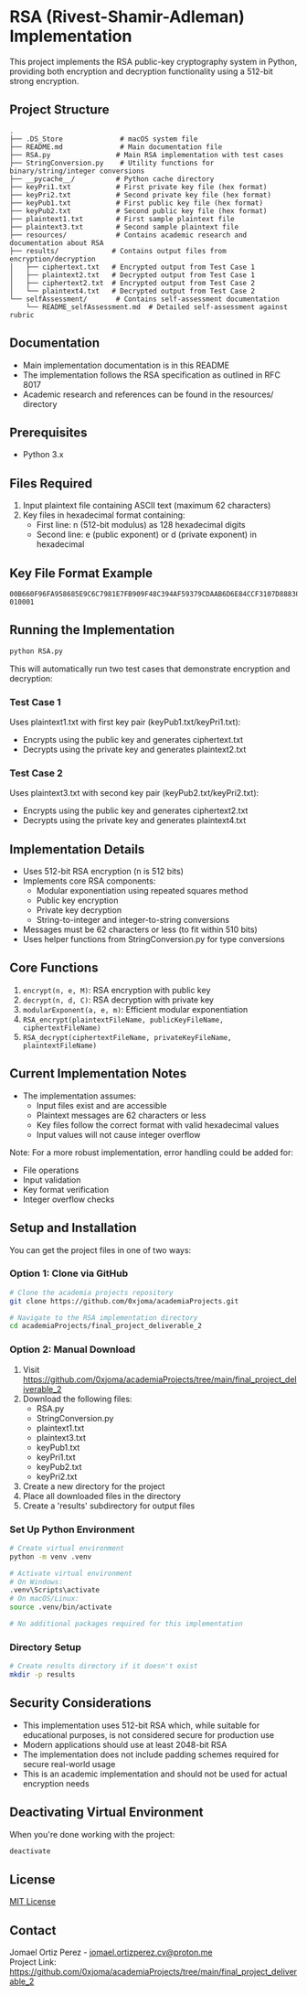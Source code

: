 # RSA (Rivest-Shamir-Adleman) Implementation
This project implements the RSA public-key cryptography system in Python, providing both encryption and decryption functionality using a 512-bit strong encryption.

## Project Structure
```
.
├── .DS_Store              # macOS system file
├── README.md              # Main documentation file
├── RSA.py                # Main RSA implementation with test cases
├── StringConversion.py    # Utility functions for binary/string/integer conversions
├── __pycache__/          # Python cache directory
├── keyPri1.txt           # First private key file (hex format)
├── keyPri2.txt           # Second private key file (hex format)
├── keyPub1.txt           # First public key file (hex format)
├── keyPub2.txt           # Second public key file (hex format)
├── plaintext1.txt        # First sample plaintext file
├── plaintext3.txt        # Second sample plaintext file
├── resources/            # Contains academic research and documentation about RSA
├── results/             # Contains output files from encryption/decryption
│   ├── ciphertext.txt   # Encrypted output from Test Case 1
│   ├── plaintext2.txt   # Decrypted output from Test Case 1
│   ├── ciphertext2.txt  # Encrypted output from Test Case 2
│   └── plaintext4.txt   # Decrypted output from Test Case 2
└── selfAssessment/       # Contains self-assessment documentation
    └── README_selfAssessment.md  # Detailed self-assessment against rubric
```

## Documentation
- Main implementation documentation is in this README
- The implementation follows the RSA specification as outlined in RFC 8017
- Academic research and references can be found in the resources/ directory

## Prerequisites
- Python 3.x

## Files Required
1. Input plaintext file containing ASCII text (maximum 62 characters)
2. Key files in hexadecimal format containing:
   - First line: n (512-bit modulus) as 128 hexadecimal digits
   - Second line: e (public exponent) or d (private exponent) in hexadecimal

## Key File Format Example
```
00B660F96FA958685E9C6C7981E7FB909F48C394AF59379CDAAB6D6E84CCF3107D8883057428F05E2F84CEDC0E81DDB32152E4171FD8EB068EAE55A734B0D3E05B
010001
```

## Running the Implementation
```bash
python RSA.py
```

This will automatically run two test cases that demonstrate encryption and decryption:

### Test Case 1
Uses plaintext1.txt with first key pair (keyPub1.txt/keyPri1.txt):
- Encrypts using the public key and generates ciphertext.txt
- Decrypts using the private key and generates plaintext2.txt

### Test Case 2
Uses plaintext3.txt with second key pair (keyPub2.txt/keyPri2.txt):
- Encrypts using the public key and generates ciphertext2.txt
- Decrypts using the private key and generates plaintext4.txt

## Implementation Details
- Uses 512-bit RSA encryption (n is 512 bits)
- Implements core RSA components:
  - Modular exponentiation using repeated squares method
  - Public key encryption
  - Private key decryption
  - String-to-integer and integer-to-string conversions
- Messages must be 62 characters or less (to fit within 510 bits)
- Uses helper functions from StringConversion.py for type conversions

## Core Functions
1. `encrypt(n, e, M)`: RSA encryption with public key
2. `decrypt(n, d, C)`: RSA decryption with private key
3. `modularExponent(a, e, m)`: Efficient modular exponentiation
4. `RSA_encrypt(plaintextFileName, publicKeyFileName, ciphertextFileName)`
5. `RSA_decrypt(ciphertextFileName, privateKeyFileName, plaintextFileName)`

## Current Implementation Notes
- The implementation assumes:
  - Input files exist and are accessible
  - Plaintext messages are 62 characters or less
  - Key files follow the correct format with valid hexadecimal values
  - Input values will not cause integer overflow

Note: For a more robust implementation, error handling could be added for:
- File operations
- Input validation
- Key format verification
- Integer overflow checks

## Setup and Installation

You can get the project files in one of two ways:

### Option 1: Clone via GitHub
```bash
# Clone the academia projects repository
git clone https://github.com/0xjoma/academiaProjects.git

# Navigate to the RSA implementation directory
cd academiaProjects/final_project_deliverable_2
```

### Option 2: Manual Download
1. Visit https://github.com/0xjoma/academiaProjects/tree/main/final_project_deliverable_2
2. Download the following files:
   - RSA.py
   - StringConversion.py
   - plaintext1.txt
   - plaintext3.txt
   - keyPub1.txt
   - keyPri1.txt
   - keyPub2.txt
   - keyPri2.txt
3. Create a new directory for the project
4. Place all downloaded files in the directory
5. Create a 'results' subdirectory for output files

### Set Up Python Environment
```bash
# Create virtual environment
python -m venv .venv

# Activate virtual environment
# On Windows:
.venv\Scripts\activate
# On macOS/Linux:
source .venv/bin/activate

# No additional packages required for this implementation
```

### Directory Setup
```bash
# Create results directory if it doesn't exist
mkdir -p results
```

## Security Considerations
- This implementation uses 512-bit RSA which, while suitable for educational purposes, is not considered secure for production use
- Modern applications should use at least 2048-bit RSA
- The implementation does not include padding schemes required for secure real-world usage
- This is an academic implementation and should not be used for actual encryption needs

## Deactivating Virtual Environment
When you're done working with the project:
```bash
deactivate
```

## License
[MIT License](https://opensource.org/licenses/MIT)

## Contact
Jomael Ortiz Perez - jomael.ortizperez.cv@proton.me\
Project Link: https://github.com/0xjoma/academiaProjects/tree/main/final_project_deliverable_2